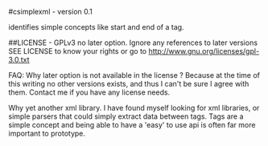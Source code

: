 #csimplexml - version 0.1

identifies simple concepts like start and end of a tag.

##LICENSE - GPLv3 no later option. Ignore any references to later versions
SEE LICENSE to know your rights or go to
http://www.gnu.org/licenses/gpl-3.0.txt

FAQ:
Why later option is not available in the license ?
Because at the time of this writing no other versions exists, and thus
I can't be sure I agree with them. Contact me if you have any license needs.

Why yet another xml library. I have found myself looking for xml libraries, or simple
parsers that could simply extract data between tags. Tags are a simple concept and being
able to have a 'easy' to use api is often far more important to prototype.
